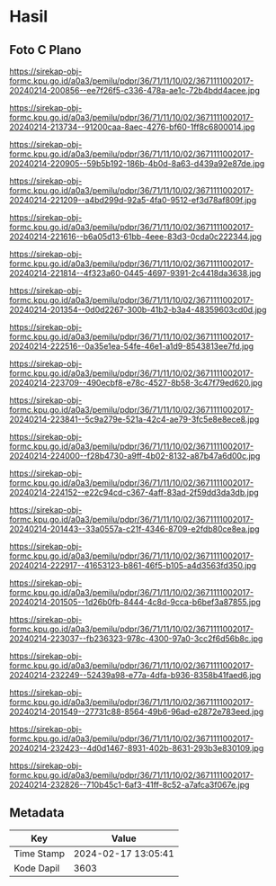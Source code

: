 # Hasil

## Foto C Plano

https://sirekap-obj-formc.kpu.go.id/a0a3/pemilu/pdpr/36/71/11/10/02/3671111002017-20240214-200856--ee7f26f5-c336-478a-ae1c-72b4bdd4acee.jpg

https://sirekap-obj-formc.kpu.go.id/a0a3/pemilu/pdpr/36/71/11/10/02/3671111002017-20240214-213734--91200caa-8aec-4276-bf60-1ff8c6800014.jpg

https://sirekap-obj-formc.kpu.go.id/a0a3/pemilu/pdpr/36/71/11/10/02/3671111002017-20240214-220905--59b5b192-186b-4b0d-8a63-d439a92e87de.jpg

https://sirekap-obj-formc.kpu.go.id/a0a3/pemilu/pdpr/36/71/11/10/02/3671111002017-20240214-221209--a4bd299d-92a5-4fa0-9512-ef3d78af809f.jpg

https://sirekap-obj-formc.kpu.go.id/a0a3/pemilu/pdpr/36/71/11/10/02/3671111002017-20240214-221616--b6a05d13-61bb-4eee-83d3-0cda0c222344.jpg

https://sirekap-obj-formc.kpu.go.id/a0a3/pemilu/pdpr/36/71/11/10/02/3671111002017-20240214-221814--4f323a60-0445-4697-9391-2c4418da3638.jpg

https://sirekap-obj-formc.kpu.go.id/a0a3/pemilu/pdpr/36/71/11/10/02/3671111002017-20240214-201354--0d0d2267-300b-41b2-b3a4-48359603cd0d.jpg

https://sirekap-obj-formc.kpu.go.id/a0a3/pemilu/pdpr/36/71/11/10/02/3671111002017-20240214-222516--0a35e1ea-54fe-46e1-a1d9-8543813ee7fd.jpg

https://sirekap-obj-formc.kpu.go.id/a0a3/pemilu/pdpr/36/71/11/10/02/3671111002017-20240214-223709--490ecbf8-e78c-4527-8b58-3c47f79ed620.jpg

https://sirekap-obj-formc.kpu.go.id/a0a3/pemilu/pdpr/36/71/11/10/02/3671111002017-20240214-223841--5c9a279e-521a-42c4-ae79-3fc5e8e8ece8.jpg

https://sirekap-obj-formc.kpu.go.id/a0a3/pemilu/pdpr/36/71/11/10/02/3671111002017-20240214-224000--f28b4730-a9ff-4b02-8132-a87b47a6d00c.jpg

https://sirekap-obj-formc.kpu.go.id/a0a3/pemilu/pdpr/36/71/11/10/02/3671111002017-20240214-224152--e22c94cd-c367-4aff-83ad-2f59dd3da3db.jpg

https://sirekap-obj-formc.kpu.go.id/a0a3/pemilu/pdpr/36/71/11/10/02/3671111002017-20240214-201443--33a0557a-c21f-4346-8709-e2fdb80ce8ea.jpg

https://sirekap-obj-formc.kpu.go.id/a0a3/pemilu/pdpr/36/71/11/10/02/3671111002017-20240214-222917--41653123-b861-46f5-b105-a4d3563fd350.jpg

https://sirekap-obj-formc.kpu.go.id/a0a3/pemilu/pdpr/36/71/11/10/02/3671111002017-20240214-201505--1d26b0fb-8444-4c8d-9cca-b6bef3a87855.jpg

https://sirekap-obj-formc.kpu.go.id/a0a3/pemilu/pdpr/36/71/11/10/02/3671111002017-20240214-223037--fb236323-978c-4300-97a0-3cc2f6d56b8c.jpg

https://sirekap-obj-formc.kpu.go.id/a0a3/pemilu/pdpr/36/71/11/10/02/3671111002017-20240214-232249--52439a98-e77a-4dfa-b936-8358b41faed6.jpg

https://sirekap-obj-formc.kpu.go.id/a0a3/pemilu/pdpr/36/71/11/10/02/3671111002017-20240214-201549--27731c88-8564-49b6-96ad-e2872e783eed.jpg

https://sirekap-obj-formc.kpu.go.id/a0a3/pemilu/pdpr/36/71/11/10/02/3671111002017-20240214-232423--4d0d1467-8931-402b-8631-293b3e830109.jpg

https://sirekap-obj-formc.kpu.go.id/a0a3/pemilu/pdpr/36/71/11/10/02/3671111002017-20240214-232826--710b45c1-6af3-41ff-8c52-a7afca3f067e.jpg


## Metadata

| Key        | Value               |
| ---------- | ------------------- |
| Time Stamp | 2024-02-17 13:05:41 |
| Kode Dapil | 3603                |




